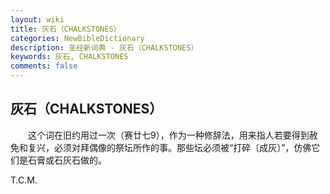 ```yaml
---
layout: wiki
title: 灰石（CHALKSTONES）
categories: NewBibleDictionary
description: 圣经新词典 - 灰石（CHALKSTONES）
keywords: 灰石, CHALKSTONES
comments: false
---
```


## 灰石（CHALKSTONES）

　　这个词在旧约用过一次（赛廿七9），作为一种修辞法，用来指人若要得到赦免和复兴，必须对拜偶像的祭坛所作的事。那些坛必须被“打碎〔成灰〕”，仿佛它们是石膏或石灰石做的。

T.C.M.






